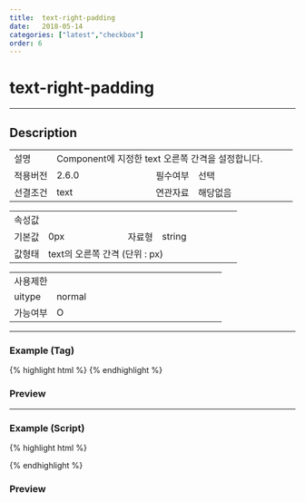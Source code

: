 ```yaml
---
title:  text-right-padding
date:   2018-05-14
categories: ["latest","checkbox"]
order: 6
---
```


text-right-padding
===

---

## Description

<table style="width:100%">
    <colgroup>
        <col width="15%"/>
        <col width="35%"/>
        <col width="15%"/>
        <col width="35%"/>
    </colgroup>
    <tr>
        <td class="tdTitle">설명</td>
        <td colspan="3">Component에 지정한 text 오른쪽 간격을 설정합니다.</td>
    </tr>
    <tr>
        <td class="tdTitle">적용버전</td>
        <td>2.6.0</td>
        <td class="tdTitle">필수여부</td>
        <td>선택</td>
    </tr>
    <tr>
        <td class="tdTitle">선결조건</td>
        <td>text</td>
        <td class="tdTitle">연관자료</td>
        <td>해당없음</td>
    </tr>
</table>
<table style="width:100%">
    <colgroup>
        <col width="15%"/>
        <col width="35%"/>
        <col width="15%"/>
        <col width="35%"/>
    </colgroup>
    <tr>
        <td class="tdTitle tdBg" colspan="4">속성값</td>
    </tr>
    <tr>
        <td class="tdTitle">기본값</td>
        <td>0px</td>
        <td class="tdTitle">자료형</td>
        <td>string</td>
    </tr>
    <tr>
        <td class="tdTitle">값형태</td>
        <td colspan="3">text의 오른쪽 간격 (단위 : px)</td>
    </tr>
</table>
<table style="width:100%">
    <colgroup>
        <col width="20%"/>
        <col width="20%"/>
        <col width="20%"/>
        <col width="20%"/>
        <col width="20%"/>
    </colgroup>
    <tr>
        <td class="tdTitle tdBg" colspan="5">사용제한</td>
    </tr>
    <tr>
        <td>uitype</td>
        <td class="tdCenter">normal</td>
        <td></td>
        <td></td>
        <td></td>
    </tr>
    <tr>
        <td>가능여부</td>
        <td class="tdBlue tdCenter">O</td>
        <td></td>
        <td></td>
        <td></td>
    </tr>
</table>

---
### Example (Tag)

{% highlight html %}
<sbux-checkbox id="sbIdx1" name="sbTagNm.a" uitype="normal" text="SBUx Checkbox1" text-right-padding="50px"></sbux-checkbox>
<sbux-checkbox id="sbIdx2" name="sbTagNm.b" uitype="normal" text="SBUx Checkbox2" text-right-padding="50px"></sbux-checkbox>
<sbux-checkbox id="sbIdx3" name="sbTagNm.c" uitype="normal" text="SBUx Checkbox3" text-right-padding="50px"></sbux-checkbox>
{% endhighlight %}

### Preview

<sbux-checkbox id="sbIdx1" name="sbTagNm.a" uitype="normal" text="SBUx Checkbox1" text-right-padding="50px"></sbux-checkbox>
<sbux-checkbox id="sbIdx2" name="sbTagNm.b" uitype="normal" text="SBUx Checkbox2" text-right-padding="50px"></sbux-checkbox>
<sbux-checkbox id="sbIdx3" name="sbTagNm.c" uitype="normal" text="SBUx Checkbox3" text-right-padding="50px"></sbux-checkbox>

---
### Example (Script)

{% highlight html %}
<div id="sbArea1"></div>
<div id="sbArea2"></div>
<div id="sbArea3"></div>
<script>
    $(document).ready(function(){
        $('#sbArea1').sbCheckbox({
            name : 'sbScriptNm.a',
            uitype : 'normal',
            text : 'SBUx Checkbox1',
            textRightPadding : '50px'
        });
        $('#sbArea2').sbCheckbox({
            name : 'sbScriptNm.b',
            uitype : 'normal',
            text : 'SBUx Checkbox2',
            textRightPadding : '50px'
        });
        $('#sbArea3').sbCheckbox({
            name : 'sbScriptNm.c',
            uitype : 'normal',
            text : 'SBUx Checkbox3',
            textRightPadding : '50px'
        });
    }); 
</script>
{% endhighlight %}

### Preview 

<div id="sbArea1"></div>
<div id="sbArea2"></div>
<div id="sbArea3"></div>
<script>
    $(document).ready(function(){
        $('#sbArea1').sbCheckbox({
            name : 'sbScriptNm.a',
            uitype : 'normal',
            text : 'SBUx Checkbox1',
            textRightPadding : '50px'
        });
        $('#sbArea2').sbCheckbox({
            name : 'sbScriptNm.b',
            uitype : 'normal',
            text : 'SBUx Checkbox2',
            textRightPadding : '50px'
        });
        $('#sbArea3').sbCheckbox({
            name : 'sbScriptNm.c',
            uitype : 'normal',
            text : 'SBUx Checkbox3',
            textRightPadding : '50px'
        });
    });  
</script>